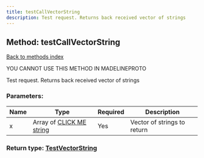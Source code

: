 ```yaml
---
title: testCallVectorString
description: Test request. Returns back received vector of strings
---
```

## Method: testCallVectorString  
[Back to methods index](index.md)


YOU CANNOT USE THIS METHOD IN MADELINEPROTO


Test request. Returns back received vector of strings

### Parameters:

| Name     |    Type       | Required | Description |
|----------|---------------|----------|-------------|
|x|Array of [CLICK ME string](../types/string.md) | Yes|Vector of strings to return|


### Return type: [TestVectorString](../types/TestVectorString.md)

